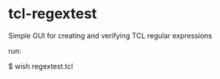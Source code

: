 # tcl-regextest
Simple GUI for creating and verifying TCL regular expressions

run:

$ wish regextest.tcl
